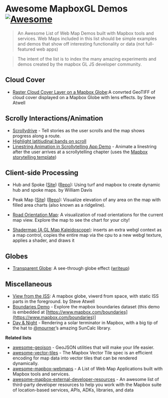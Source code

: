 # Awesome MapboxGL Demos [![Awesome](https://cdn.rawgit.com/sindresorhus/awesome/d7305f38d29fed78fa85652e3a63e154dd8e8829/media/badge.svg)](https://github.com/sindresorhus/awesome)

> An Awesome List of Web Map Demos built with Mapbox tools and services.  Web Maps included in this list should be simple examples and demos that show off interesting functionality or data (not full-featured web apps)

> The intent of the list is to index the many amazing experiments and demos created by the mapbox GL JS developer community.

## Cloud Cover

- [Raster Cloud Cover Layer on a Mapbox Globe](https://steveattewell.com/mapbox-photo/):A convrted GeoTIFF of cloud cover displayed on a Mapbox Globe with lens effects. by Steve Atwell

## Scrolly Interactions/Animation
- [Scrollydrive](https://willymaps.github.io/scrollydrive/demo/demo.html) - Tell stories as the user scrolls and the map shows progress along a route.
- [Highlight latitiudinal bands on scroll](https://willymaps.github.io/scrolly/scrolling.html)
- [Linestring Animation in Scrollytelling App Demo](https://bl.ocks.org/chriswhong/raw/f2cac4cc2181c1045bc1d466ced95b48/?raw=true) - Animate a linestring after the user arrives at a scrollytelling chapter (uses the [Mapbox storytelling template](https://labs.mapbox.com/education/impact-tools/interactive-storytelling/))

## Client-side Processing 

- Hub and Spoke ([Site](https://willymaps.github.io/spoke/)) ([Repo](https://github.com/willymaps/spoke)): Using turf and mapbox to create dynamic hub and spoke maps.  by William Davis

- Peak Map ([Site](https://anvaka.github.io/peak-map)) ([Repo](https://github.com/anvaka/peak-map)): Visualize elevation of any area on the map with filled area charts (also known as a ridgeline).

- [Road Orientation Map](https://mourner.github.io/road-orientation-map/#11.58/40.7408/-74.008): A visualization of road orientations for the current map view. Explore the map to see the chart for your city!

- [Shadermap (A GL Map Kaleidoscope)](https://rreusser.github.io/maps/shadermap/): inserts an extra webgl context as a map control, copies the entire map via the cpu to a new webgl texture, applies a shader, and draws it

## Globes

- [Transparent Globe](https://transparent-globe.netlify.app/): A see-through globe effect ([writeup](https://darrenwiens.github.io/transparent-mapbox-globe.html))

## Miscellaneous
-  [View from the ISS](https://steveattewell.com/iss): A mapbox globe, viwerd from space, with static ISS parts in the foreground. by Steve Atwell
- [Boundaries Demo](https://demos.mapbox.com/boundaries-explorer/?country=US&layer=loc4&worldview=US#10.69/38.9028/-77.0396) - Explore the mapbox boundaries dataset (this demo is embedded at [https://www.mapbox.com/boundaries](https://www.mapbox.com/boundaries)]
- [Day & Night](https://rreusser.github.io/maps/night-and-day/#1/10/0) - Rendering a solar terminator in Mapbox, with a big tip of the hat to [@mourner](https://github.com/mourner)’s amazing SunCalc library.

**Related lists**
- [awesome-geojson](https://github.com/tmcw/awesome-geojson) - GeoJSON utilities that will make your life easier.
- [awesome-vector-tiles](https://github.com/mapbox/awesome-vector-tiles) - The Mapbox Vector Tile spec is an efficient encoding for map data into vector tiles that can be rendered dynamically.
- [awesome-mapbox-webmaps](https://github.com/chriswhong/awesome-mapbox-webmaps) - A List of Web Map Applications built with Mapbox tools and services.
- [awesome-mapbox-external-developer-resources](https://github.com/chriswhong/awesome-mapbox-external-developer-resources) - An awesome list of third-party developer resources to help you work with the Mapbox suite of location-based services, APIs, ADKs, libraries, and data
